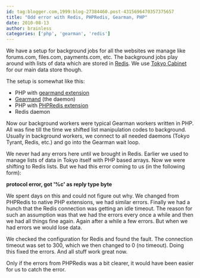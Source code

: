 ```yaml
---
id: tag:blogger.com,1999:blog-27384460.post-4315696470357375657
title: "Odd error with Redis, PHPRedis, Gearman, PHP"
date: 2010-08-13
author: brainless
categories: ['php', 'gearman', 'redis']
---
```


We have a setup for background jobs for all the websites we manage like forums.com, files.com, payments.com, etc. The background jobs play around with lists of data which are stored in [Redis](http://code.google.com/p/redis/). We use [Tokyo Cabinet](http://1978th.net/tokyocabinet/) for our main data store though.  

The setup is somewhat like this:  

* PHP with [gearmand extension](http://pecl.php.net/package/gearman)
* [Gearmand](http://gearman.org/) (the daemon)
* PHP with [PHPRedis extension](http://github.com/owlient/phpredis)
* Redis daemon

Now our background workers were typical Gearman workers written in PHP. All was fine till the time we shifted list manipulation codes to background. Usually in background workers, we connect to all needed daemons (Tokyo Tyrant, Redis, etc.) and go into the Gearman wait loop.  

We never had any errors here until we brought in Redis. Earlier we used to manage lists of data in Tokyo itself with PHP based arrays. Now we were shifting to Redis lists. But we had this error coming to us (in the following form):  

**protocol error, got '%c' as reply type byte**  

We spent days on this and could not figure out why. We changed from PHPRedis to native PHP extensions, we had similar errors. Finally we had a hunch that the Redis connection was getting an idle timeout. The reason for such an assumption was that we had the errors every once a while and then we had all things fine again. Again after a while a few errors. But when we had errors we would lose data.  

We checked the configuration for Redis and found the fault. The connection timeout was set to 300, which we then changed to 0 (no timeout). Doing this fixed the errors. And all stuff work great now.  

Only if the errors from PHPRedis was a bit clearer, it would have been easier for us to catch the error.